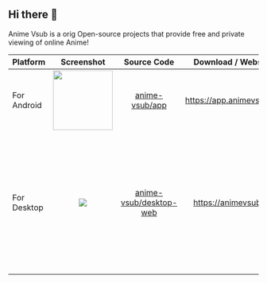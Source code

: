 ## Hi there 👋

Anime Vsub is a orig Open-source projects that provide free and private viewing of online Anime!


| Platform | Screenshot | Source Code | Download / Website | Status |
| :-------------------------------------------------------------- |  :----------------------: | :---------------: | :---------: | :------------------------------: |
| For Android | <img src="https://github.com/anime-vsub/app/raw/main/meta/screenshoots/Screenshot_2022-10-05-22-28-37-000_git.shin.animevsub.jpg" width="120px"> | [anime-vsub/app](https://github.com/anime-vsub/app) | https://app.animevsub.ml | <img src="https://img.shields.io/github/v/release/anime-vsub/app?color=green&display_name=tag&label=APK" > | 
| For Desktop | <img src="https://github.com/anime-vsub/desktop-web/blob/main/meta/screenshoots/2022-11-02%20105058.jpeg" style="max-width: 440px"> | [anime-vsub/desktop-web](https://github.com/anime-vsub/desktop-web) | https://animevsub.ml | <img src="https://img.shields.io/github/package-json/v/anime-vsub/desktop-web/release?color=b&label=release" width="280px"> |

<!--

**Here are some ideas to get you started:**

🙋‍♀️ A short introduction - what is your organization all about?
🌈 Contribution guidelines - how can the community get involved?
👩‍💻 Useful resources - where can the community find your docs? Is there anything else the community should know?
🍿 Fun facts - what does your team eat for breakfast?
🧙 Remember, you can do mighty things with the power of [Markdown](https://docs.github.com/github/writing-on-github/getting-started-with-writing-and-formatting-on-github/basic-writing-and-formatting-syntax)
-->
